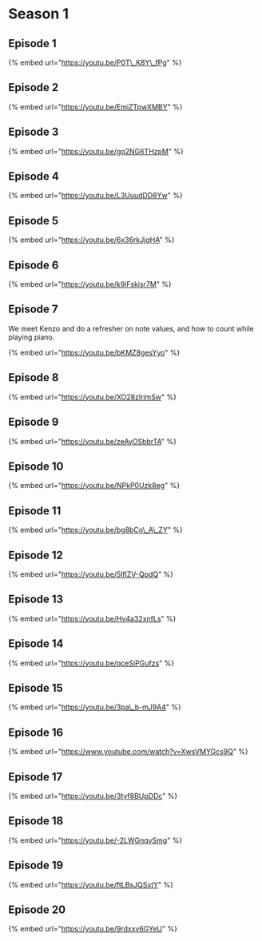 # Season 1

## Episode 1

{% embed url="https://youtu.be/P0T\_K8Y\_fPg" %}



## Episode 2

{% embed url="https://youtu.be/EmiZTpwXMBY" %}



## Episode 3

{% embed url="https://youtu.be/gq2NG6THzpM" %}



## Episode 4

{% embed url="https://youtu.be/L3UuudDD8Yw" %}



## Episode 5

{% embed url="https://youtu.be/6x36rkJjqHA" %}



## Episode 6

{% embed url="https://youtu.be/k9iFskisr7M" %}



## Episode 7

We meet Kenzo and do a refresher on note values, and how to count while playing piano. 

{% embed url="https://youtu.be/bKMZ8gesYyo" %}



## Episode 8 

{% embed url="https://youtu.be/XO28zlrimSw" %}



## Episode 9

{% embed url="https://youtu.be/zeAyOSbbrTA" %}



## Episode 10

{% embed url="https://youtu.be/NPkP0Uzk8eg" %}



## Episode 11

{% embed url="https://youtu.be/bg8bCo\_A\_ZY" %}



## Episode 12

{% embed url="https://youtu.be/5lfIZV-QpdQ" %}



## Episode 13

{% embed url="https://youtu.be/Hv4a32xnfLs" %}



## Episode 14

{% embed url="https://youtu.be/qceSiPGufzs" %}



## Episode 15

{% embed url="https://youtu.be/3pa\_b-mJ9A4" %}



## Episode 16

{% embed url="https://www.youtube.com/watch?v=XwsVMYGcs9Q" %}





## Episode 17

{% embed url="https://youtu.be/3tyf8BUpDDc" %}



## Episode 18



{% embed url="https://youtu.be/-2LWGnqySmg" %}

## Episode 19

{% embed url="https://youtu.be/ftLBsJQSxtY" %}

## Episode 20

{% embed url="https://youtu.be/9rdxxv6GYeU" %}







